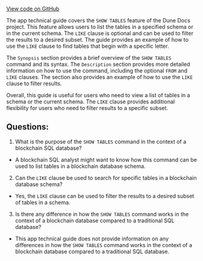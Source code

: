 [View code on GitHub](https://dune.com/docs/query/DuneSQL-reference/SQL-statement-syntax/show-tables.md)

The app technical guide covers the `SHOW TABLES` feature of the Dune Docs project. This feature allows users to list the tables in a specified schema or in the current schema. The `LIKE` clause is optional and can be used to filter the results to a desired subset. The guide provides an example of how to use the `LIKE` clause to find tables that begin with a specific letter. 

The `Synopsis` section provides a brief overview of the `SHOW TABLES` command and its syntax. The `Description` section provides more detailed information on how to use the command, including the optional `FROM` and `LIKE` clauses. The section also provides an example of how to use the `LIKE` clause to filter results. 

Overall, this guide is useful for users who need to view a list of tables in a schema or the current schema. The `LIKE` clause provides additional flexibility for users who need to filter results to a specific subset.
## Questions: 
 1. What is the purpose of the `SHOW TABLES` command in the context of a blockchain SQL database?
- A blockchain SQL analyst might want to know how this command can be used to list tables in a blockchain database schema.

2. Can the `LIKE` clause be used to search for specific tables in a blockchain database schema?
- Yes, the `LIKE` clause can be used to filter the results to a desired subset of tables in a schema.

3. Is there any difference in how the `SHOW TABLES` command works in the context of a blockchain database compared to a traditional SQL database?
- This app technical guide does not provide information on any differences in how the `SHOW TABLES` command works in the context of a blockchain database compared to a traditional SQL database.